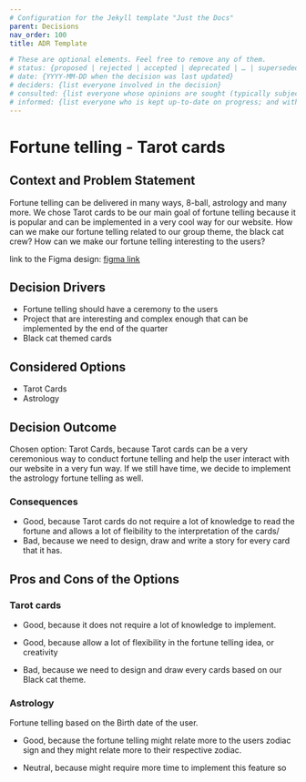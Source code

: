 ```yaml
---
# Configuration for the Jekyll template "Just the Docs"
parent: Decisions
nav_order: 100
title: ADR Template

# These are optional elements. Feel free to remove any of them.
# status: {proposed | rejected | accepted | deprecated | … | superseded by [ADR-0005](0005-example.md)}
# date: {YYYY-MM-DD when the decision was last updated}
# deciders: {list everyone involved in the decision}
# consulted: {list everyone whose opinions are sought (typically subject-matter experts); and with whom there is a two-way communication}
# informed: {list everyone who is kept up-to-date on progress; and with whom there is a one-way communication}
---
```

<!-- we need to disable MD025, because we use the different heading "ADR Template" in the homepage (see above) than it is foreseen in the template -->
<!-- markdownlint-disable-next-line MD025 -->
# Fortune telling - Tarot cards

## Context and Problem Statement

Fortune telling can be delivered in many ways, 8-ball, astrology and many more. We chose Tarot cards to be our main goal of fortune telling because it is popular and can be implemented in a very cool way for our website. How can we make our fortune telling related to our group theme, the black cat crew? How can we make our fortune telling interesting to the users?

link to the Figma design:
[figma link](https://www.figma.com/file/rXIudMwztYmQ3Moq34RQIK/Fortune-telling-group-13?type=design&node-id=0%3A1&t=9ywHi5FtJMCn0DGD-1)

<!-- This is an optional element. Feel free to remove. -->
## Decision Drivers

* Fortune telling should have a ceremony to the users
* Project that are interesting and complex enough that can be implemented by the end of the quarter
* Black cat themed cards

## Considered Options

* Tarot Cards
* Astrology

## Decision Outcome

Chosen option: Tarot Cards, because
Tarot cards can be a very ceremonious way to conduct fortune telling and help the user interact with our website in a very fun way. If we still have time, we decide to implement the astrology fortune telling as well.

<!-- This is an optional element. Feel free to remove. -->
### Consequences

* Good, because Tarot cards do not require a lot of knowledge to read the fortune and allows a lot of fleibility to the interpretation of the cards/
* Bad, because we need to design, draw and write a story for every card that it has.



## Pros and Cons of the Options

### Tarot cards


* Good, because it does not require a lot of knowledge to implement.
* Good, because allow a lot of flexibility in the fortune telling idea, or creativity


* Bad, because we need to design and draw every cards based on our Black cat theme.


### Astrology

Fortune telling based on the Birth date of the user.

* Good, because the fortune telling might relate more to the users zodiac sign and they might relate more to their respective zodiac.

* Neutral, because might require more time to implement this feature so 


